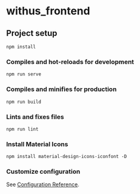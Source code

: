 # withus_frontend

## Project setup

```
npm install
```

### Compiles and hot-reloads for development

```
npm run serve
```

### Compiles and minifies for production

```
npm run build
```

### Lints and fixes files

```
npm run lint
```

### Install Material Icons

```
npm install material-design-icons-iconfont -D
```

### Customize configuration

See [Configuration Reference](https://cli.vuejs.org/config/).
